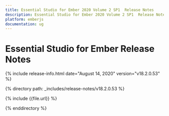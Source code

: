 ```yaml
---
title: Essential Studio for Ember 2020 Volume 2 SP1  Release Notes  
description: Essential Studio for Ember 2020 Volume 2 SP1  Release Notes  
platform: emberjs
documentation: ug
---
```


# Essential Studio for Ember  Release Notes  

{% include release-info.html date="August 14, 2020"  version="v18.2.0.53" %} 


{% directory path: _includes/release-notes/v18.2.0.53 %}

{% include {{file.url}} %}

{% enddirectory %}
